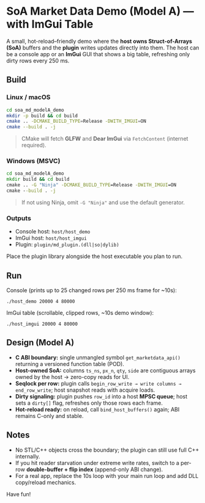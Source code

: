 
# SoA Market Data Demo (Model A) — with ImGui Table

A small, hot-reload–friendly demo where the **host owns Struct-of-Arrays (SoA)** buffers and the **plugin** writes updates directly into them. The host can be a console app or an **ImGui** GUI that shows a big table, refreshing only dirty rows every 250 ms.

## Build

### Linux / macOS
```bash
cd soa_md_modelA_demo
mkdir -p build && cd build
cmake .. -DCMAKE_BUILD_TYPE=Release -DWITH_IMGUI=ON
cmake --build . -j
```
> CMake will fetch **GLFW** and **Dear ImGui** via `FetchContent` (internet required).

### Windows (MSVC)
```bat
cd soa_md_modelA_demo
mkdir build && cd build
cmake .. -G "Ninja" -DCMAKE_BUILD_TYPE=Release -DWITH_IMGUI=ON
cmake --build . -j
```
> If not using Ninja, omit `-G "Ninja"` and use the default generator.

### Outputs
- Console host: `host/host_demo`
- ImGui host:   `host/host_imgui`
- Plugin:       `plugin/md_plugin.(dll|so|dylib)`

Place the plugin library alongside the host executable you plan to run.

## Run

Console (prints up to 25 changed rows per 250 ms frame for ~10s):
```
./host_demo 20000 4 80000
```

ImGui table (scrollable, clipped rows, ~10s demo window):
```
./host_imgui 20000 4 80000
```

## Design (Model A)
- **C ABI boundary:** single unmangled symbol `get_marketdata_api()` returning a versioned function table (POD).
- **Host-owned SoA:** columns `ts_ns`, `px_n`, `qty`, `side` are contiguous arrays owned by the host → zero-copy reads for UI.
- **Seqlock per row:** plugin calls `begin_row_write → write columns → end_row_write`; host snapshot reads with acquire loads.
- **Dirty signaling:** plugin pushes `row_id` into a host **MPSC queue**; host sets a `dirty[]` flag, refreshes only those rows each frame.
- **Hot-reload ready:** on reload, call `bind_host_buffers()` again; ABI remains C-only and stable.

## Notes
- No STL/C++ objects cross the boundary; the plugin can still use full C++ internally.
- If you hit reader starvation under extreme write rates, switch to a per-row **double-buffer + flip index** (append-only ABI change).
- For a real app, replace the 10s loop with your main run loop and add DLL copy/reload mechanics.

Have fun!
